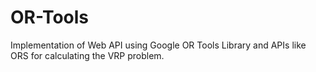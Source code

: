# OR-Tools
Implementation of Web API using Google OR Tools Library and APIs like ORS for calculating the VRP problem.
